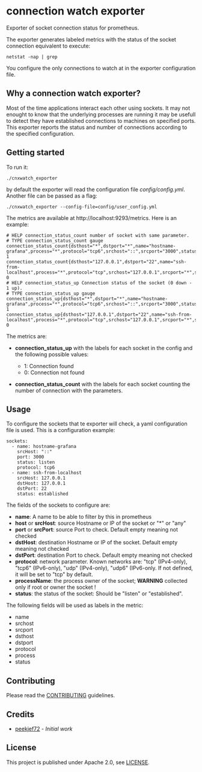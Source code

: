# connection watch exporter
Exporter of socket connection status for prometheus.

The exporter generates labeled metrics with the status of the socket connection equivalent to execute:
```
netstat -nap | grep
```
You configure the only connections to watch at in the exporter configuration file.

## Why a connection watch exporter?
Most of the time applications interact each other using sockets. It may not enought to know that the underlying processes are running it may be usefull to detect they have established connections to machines on specified ports.
This exporter reports the status and number of connections according to the specified configuration.

## Getting started
To run it:
```
./cnxwatch_exporter
```
by default the exporter will read the configuration file *config/config.yml*. Another file can be passed as a flag:
```
./cnxwatch_exporter --config-file=config/user_config.yml
```

The metrics are available at http://localhost:9293/metrics. Here is an example: 
```
# HELP connection_status_count number of socket with same parameter.
# TYPE connection_status_count gauge
connection_status_count{dsthost="*",dstport="*",name="hostname-grafana",process="*",protocol="tcp6",srchost="::",srcport="3000",status="listen"} 1
connection_status_count{dsthost="127.0.0.1",dstport="22",name="ssh-from-localhost",process="*",protocol="tcp",srchost="127.0.0.1",srcport="*",status="established"} 0
# HELP connection_status_up Connection status of the socket (0 down - 1 up).
# TYPE connection_status_up gauge
connection_status_up{dsthost="*",dstport="*",name="hostname-grafana",process="*",protocol="tcp6",srchost="::",srcport="3000",status="listen"} 1
connection_status_up{dsthost="127.0.0.1",dstport="22",name="ssh-from-localhost",process="*",protocol="tcp",srchost="127.0.0.1",srcport="*",status="established"} 0
```
The metrics are:
* **connection_status_up** with the labels for each socket in the config and the following possible values:
  - 1: Connection found
  * 0: Connection not found

* **connection_status_count** with the labels for each socket counting the number of connection with the parameters.

## Usage
To configure the sockets that te exporter will check, a yaml configuration file is used. This is a configuration example:

```
sockets:
  - name: hostname-grafana 
    srcHost: "::"
    port: 3000
    status: listen
    protocol: tcp6
  - name: ssh-from-localhost
    srcHost: 127.0.0.1
    dstHost: 127.0.0.1
    dstPort: 22
    status: established
```
The fields of the sockets to configure are:
* **name**: A name to be able to filter by this in prometheus
* **host** or **srcHost**: source Hostname or IP of the socket or "*" or "any"
* **port** or **srcPort**: source Port to check. Default empty meaning not checked
* **dstHost**: destination Hostname or IP of the socket. Default empty meaning not checked
* **dstPort**: destination Port to check. Default empty meaning not checked
* **protocol**: network parameter. Known networks are: "tcp" (IPv4-only), "tcp6" (IPv6-only), "udp" (IPv4-only), "udp6" (IPv6-only. If not defined, it will be set to "tcp" by default. 
* **processName**: the process owner of the socket; **WARNING** collected only if root or owner the socket !
* **status**: the status of the socket: Should be "listen" or "established".

The following fields will be used as labels in the metric:
* name
* srchost
* srcport
* dsthost
* dstport
* protocol
* process
* status

## Contributing
Please read the [CONTRIBUTING](https://github.com/peekjef72/cnxwatch_exporter/blob/master/CONTRIBUTING.md) guidelines.

## Credits
- [peekjef72](https://github.com/peekjef72) - *Initial work*

## License
This project is published under Apache 2.0, see [LICENSE](https://github.com/peekjef72/cnxwatch_exporter/blob/master/LICENSE).
